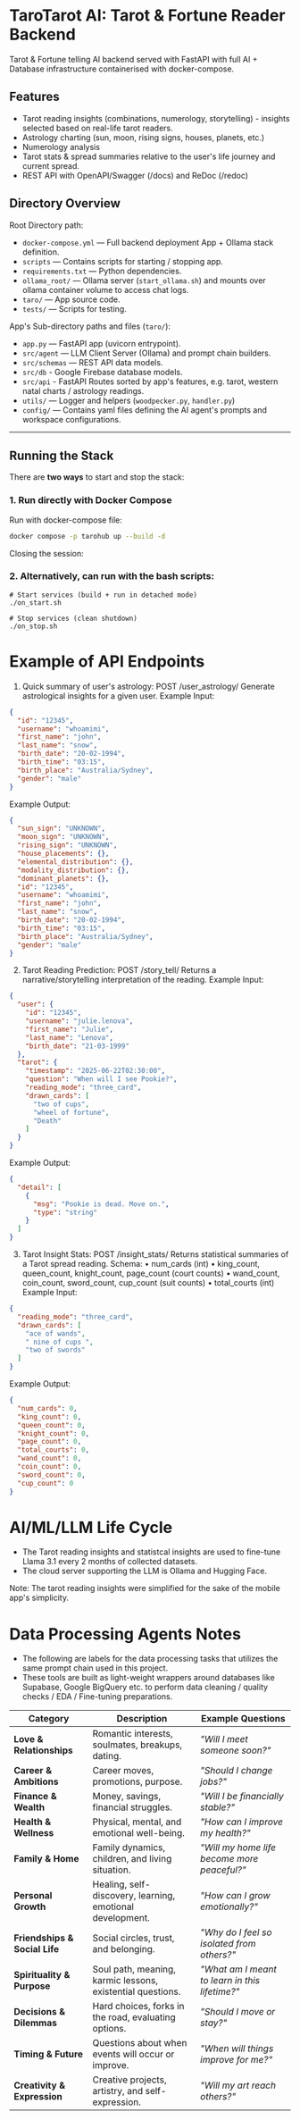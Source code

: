 # TaroTarot AI: Tarot & Fortune Reader Backend

Tarot & Fortune telling AI backend served with FastAPI with full AI + Database infrastructure containerised with docker-compose.

## Features

- Tarot reading insights (combinations, numerology, storytelling) - insights selected based on real-life tarot readers.
- Astrology charting (sun, moon, rising signs, houses, planets, etc.)
- Numerology analysis
- Tarot stats & spread summaries relative to the user's life journey and current spread.
- REST API with OpenAPI/Swagger (/docs) and ReDoc (/redoc)

## Directory Overview

Root Directory path:
- `docker-compose.yml` — Full backend deployment App + Ollama stack definition.
- `scripts` — Contains scripts for starting / stopping app.
- `requirements.txt` — Python dependencies.
- `ollama_root/` — Ollama server (`start_ollama.sh`) and mounts over ollama container volume to access chat logs.
- `taro/` — App source code.
- `tests/` — Scripts for testing.

App's Sub-directory paths and files (`taro/`):
- `app.py` — FastAPI app (uvicorn entrypoint).
- `src/agent` — LLM Client Server (Ollama) and prompt chain builders.
- `src/schemas` — REST API data models.
- `src/db` - Google Firebase database models.
- `src/api` - FastAPI Routes sorted by app's features, e.g. tarot, western natal charts / astrology readings.
- `utils/` — Logger and helpers (`woodpecker.py`, `handler.py`)
- `config/` — Contains yaml files defining the AI agent's prompts and workspace configurations.

---

## Running the Stack

There are **two ways** to start and stop the stack:

### 1. Run directly with Docker Compose
Run with docker-compose file:
```bash
docker compose -p tarohub up --build -d
```
Closing the session:

### 2. Alternatively, can run with the bash scripts:

```
# Start services (build + run in detached mode)
./on_start.sh

# Stop services (clean shutdown)
./on_stop.sh
```

# Example of API Endpoints

1. Quick summary of user's astrology: POST /user_astrology/
Generate astrological insights for a given user.
Example Input:
```json
{
  "id": "12345",
  "username": "whoamimi",
  "first_name": "john",
  "last_name": "snow",
  "birth_date": "20-02-1994",
  "birth_time": "03:15",
  "birth_place": "Australia/Sydney",
  "gender": "male"
}
```
Example Output:
```json
{
  "sun_sign": "UNKNOWN",
  "moon_sign": "UNKNOWN",
  "rising_sign": "UNKNOWN",
  "house_placements": {},
  "elemental_distribution": {},
  "modality_distribution": {},
  "dominant_planets": {},
  "id": "12345",
  "username": "whoamimi",
  "first_name": "john",
  "last_name": "snow",
  "birth_date": "20-02-1994",
  "birth_time": "03:15",
  "birth_place": "Australia/Sydney",
  "gender": "male"
}
```

2. Tarot Reading Prediction: POST /story_tell/
Returns a narrative/storytelling interpretation of the reading.
Example Input:
```json
{
  "user": {
    "id": "12345",
    "username": "julie.lenova",
    "first_name": "Julie",
    "last_name": "Lenova",
    "birth_date": "21-03-1999"
  },
  "tarot": {
    "timestamp": "2025-06-22T02:30:00",
    "question": "When will I see Pookie?",
    "reading_mode": "three_card",
    "drawn_cards": [
      "two of cups",
      "wheel of fortune",
      "Death"
    ]
  }
}
```
Example Output:
```json
{
  "detail": [
    {
      "msg": "Pookie is dead. Move on.",
      "type": "string"
    }
  ]
}
```
3. Tarot Insight Stats: POST /insight_stats/
Returns statistical summaries of a Tarot spread reading.
Schema:
	•	num_cards (int)
	•	king_count, queen_count, knight_count, page_count (court counts)
	•	wand_count, coin_count, sword_count, cup_count (suit counts)
	•	total_courts (int)
Example Input:
```json
{
  "reading_mode": "three_card",
  "drawn_cards": [
    "ace of wands",
    " nine of cups ",
    "two of swords"
  ]
}
```
Example Output:
```json
{
  "num_cards": 0,
  "king_count": 0,
  "queen_count": 0,
  "knight_count": 0,
  "page_count": 0,
  "total_courts": 0,
  "wand_count": 0,
  "coin_count": 0,
  "sword_count": 0,
  "cup_count": 0
}
```

# AI/ML/LLM Life Cycle

- The Tarot reading insights and statistcal insights are used to fine-tune Llama 3.1 every 2 months of collected datasets.
- The cloud server supporting the LLM is Ollama and Hugging Face.

Note: The tarot reading insights were simplified for the sake of the mobile app's simplicity.

# Data Processing Agents Notes

- The following are labels for the data processing tasks that utilizes the same prompt chain used in this project.
- These tools are built as light-weight wrappers around databases like Supabase, Google BigQuery etc. to perform data cleaning / quality checks / EDA / Fine-tuning preparations.


| **Category**                 | **Description**                                                                                  | **Example Questions**                                  |
|-------------------------------|--------------------------------------------------------------------------------------------------|-------------------------------------------------------|
| **Love & Relationships**      | Romantic interests, soulmates, breakups, dating.                                                | *"Will I meet someone soon?"*                         |
| **Career & Ambitions**        | Career moves, promotions, purpose.                                                              | *"Should I change jobs?"*                             |
| **Finance & Wealth**          | Money, savings, financial struggles.                                                            | *"Will I be financially stable?"*                     |
| **Health & Wellness**         | Physical, mental, and emotional well-being.                                                     | *"How can I improve my health?"*                      |
| **Family & Home**             | Family dynamics, children, and living situation.                                                | *"Will my home life become more peaceful?"*           |
| **Personal Growth**           | Healing, self-discovery, learning, emotional development.                                       | *"How can I grow emotionally?"*                       |
| **Friendships & Social Life** | Social circles, trust, and belonging.                                                           | *"Why do I feel so isolated from others?"*            |
| **Spirituality & Purpose**    | Soul path, meaning, karmic lessons, existential questions.                                      | *"What am I meant to learn in this lifetime?"*        |
| **Decisions & Dilemmas**      | Hard choices, forks in the road, evaluating options.                                            | *"Should I move or stay?"*                            |
| **Timing & Future**           | Questions about when events will occur or improve.                                              | *"When will things improve for me?"*                  |
| **Creativity & Expression**   | Creative projects, artistry, and self-expression.                                               | *"Will my art reach others?"*                         |